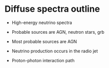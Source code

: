 Diffuse spectra outline
=======================

* High-energy neutrino spectra

* Probable sources are AGN, neutron stars, grb
 
* Most probable sources are AGN

* Neutrino production occurs in the radio jet

* Proton-photon interaction path
